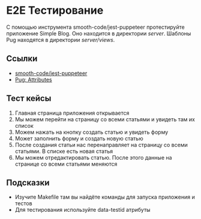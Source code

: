 # E2E Тестирование

С помощью инструмента smooth-code/jest-puppeteer протестируйте приложение Simple Blog. Оно находится в директории *server*. Шаблоны Pug находятся в директории *server/views*.

## Ссылки

* [smooth-code/jest-puppeteer](https://github.com/smooth-code/jest-puppeteer)
* [Pug: Attributes](https://pugjs.org/language/attributes.html)

## Тест кейсы

1. Главная страница приложения открывается
1. Мы можем перейти на страницу со всеми статьями и увидеть там их список
1. Можем нажать на кнопку создать статью и увидеть форму
1. Может заполнить форму и создать новую статью
1. После создания статьи нас перенаправляет на страницу со всеми статьями. В списке есть новая статья
1. Мы можем отредактировать статью. После этого данные на странице со всеми статьями меняются

## Подсказки

* Изучите Makefile там вы найдёте команды для запуска приложения и тестов
* Для тестирования используйте data-testid атрибуты
